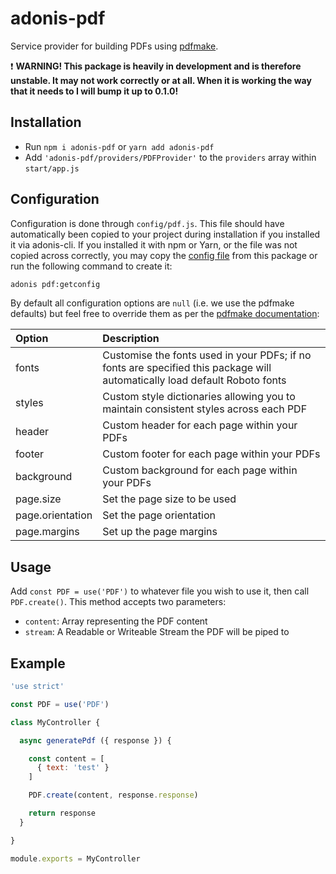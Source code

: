 # adonis-pdf

Service provider for building PDFs using [pdfmake](http://pdfmake.org/).

:exclamation: **WARNING! This package is heavily in development and is therefore unstable. It may not work correctly or at all. When it is working the way that it needs to I will bump it up to 0.1.0!**

## Installation
* Run `npm i adonis-pdf` or `yarn add adonis-pdf`
* Add `'adonis-pdf/providers/PDFProvider'` to the `providers` array within `start/app.js`

## Configuration
Configuration is done through `config/pdf.js`. This file should have automatically been copied to your project during installation if you installed it via adonis-cli. If you installed it with npm or Yarn, or the file was not copied across correctly, you may copy the [config file](config/pdf.js) from this package or run the following command to create it:
```bash
adonis pdf:getconfig
```

By default all configuration options are `null` (i.e. we use the pdfmake defaults) but feel free to override them as per the [pdfmake documentation](http://pdfmake.org/#/gettingstarted):

| Option | Description |
|:---|:---|
| fonts | Customise the fonts used in your PDFs; if no fonts are specified this package will automatically load default Roboto fonts |
| styles | Custom style dictionaries allowing you to maintain consistent styles across each PDF |
| header | Custom header for each page within your PDFs |
| footer | Custom footer for each page within your PDFs |
| background | Custom background for each page within your PDFs |
| page.size | Set the page size to be used |
| page.orientation | Set the page orientation |
| page.margins | Set up the page margins |

## Usage
Add `const PDF = use('PDF')` to whatever file you wish to use it, then call `PDF.create()`. This method accepts two parameters:

* `content`: Array representing the PDF content
* `stream`: A Readable or Writeable Stream the PDF will be piped to

## Example
```js
'use strict'

const PDF = use('PDF')

class MyController {

  async generatePdf ({ response }) {

    const content = [
      { text: 'test' }
    ]

    PDF.create(content, response.response)

    return response
  }

}

module.exports = MyController
```
